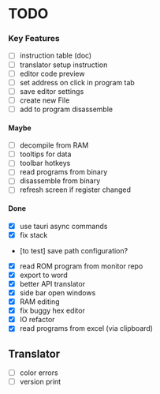 # TODO

### Key Features
- [ ] instruction table (doc)
- [ ] translator setup instruction
- [ ] editor code preview
- [ ] set address on click in program tab
- [ ] save editor settings
- [ ] create new File
- [ ] add to program disassemble

#### Maybe
- [ ] decompile from RAM
- [ ] tooltips for data
- [ ] toolbar hotkeys
- [ ] read programs from binary
- [ ] disassemble from binary
- [ ] refresh screen if register changed

#### Done
- [x] use tauri async commands
- [x] fix stack
- [to test] save path configuration? 
- [x] read ROM program from monitor repo
- [x] export to word
- [x] better API translator
- [x] side bar open windows
- [x] RAM editing
- [x] fix buggy hex editor
- [x] IO refactor
- [x] read programs from excel (via clipboard)

## Translator
- [ ] color errors 
- [ ] version print